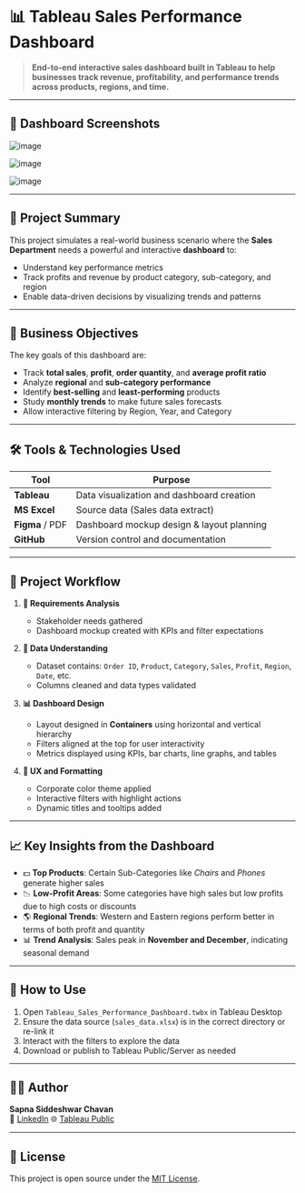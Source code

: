 # 📊 Tableau Sales Performance Dashboard

> **End-to-end interactive sales dashboard built in Tableau to help businesses track revenue, profitability, and performance trends across products, regions, and time.**

---

## 🎥 Dashboard Screenshots
![image](https://github.com/user-attachments/assets/bce4086b-9ba6-42c5-9438-fe958dcfbeb9)

![image](https://github.com/user-attachments/assets/c4eccace-59ff-4401-b4a4-3fb24133d921)

![image](https://github.com/user-attachments/assets/c94856e0-63f0-4b5f-817d-92ec134cc1fd)

---

## 🧠 Project Summary

This project simulates a real-world business scenario where the **Sales Department** needs a powerful and interactive **dashboard** to:

- Understand key performance metrics
- Track profits and revenue by product category, sub-category, and region
- Enable data-driven decisions by visualizing trends and patterns

---

## 🎯 Business Objectives

The key goals of this dashboard are:

- Track **total sales**, **profit**, **order quantity**, and **average profit ratio**
- Analyze **regional** and **sub-category performance**
- Identify **best-selling** and **least-performing** products
- Study **monthly trends** to make future sales forecasts
- Allow interactive filtering by Region, Year, and Category

---

## 🛠️ Tools & Technologies Used

| Tool           | Purpose                                  |
|----------------|-------------------------------------------|
| **Tableau**    | Data visualization and dashboard creation |
| **MS Excel**   | Source data (Sales data extract)          |
| **Figma** / PDF | Dashboard mockup design & layout planning |
| **GitHub**     | Version control and documentation         |

---

## 🧱 Project Workflow

1. **🧾 Requirements Analysis**
   - Stakeholder needs gathered
   - Dashboard mockup created with KPIs and filter expectations

2. **📂 Data Understanding**
   - Dataset contains: `Order ID`, `Product`, `Category`, `Sales`, `Profit`, `Region`, `Date`, etc.
   - Columns cleaned and data types validated

3. **📊 Dashboard Design**
   - Layout designed in **Containers** using horizontal and vertical hierarchy
   - Filters aligned at the top for user interactivity
   - Metrics displayed using KPIs, bar charts, line graphs, and tables

4. **🎨 UX and Formatting**
   - Corporate color theme applied
   - Interactive filters with highlight actions
   - Dynamic titles and tooltips added

---

## 📈 Key Insights from the Dashboard

- 💵 **Top Products**: Certain Sub-Categories like *Chairs* and *Phones* generate higher sales
- 📉 **Low-Profit Areas**: Some categories have high sales but low profits due to high costs or discounts
- 🌎 **Regional Trends**: Western and Eastern regions perform better in terms of both profit and quantity
- 📊 **Trend Analysis**: Sales peak in **November and December**, indicating seasonal demand

---

## 🧪 How to Use

1. Open `Tableau_Sales_Performance_Dashboard.twbx` in Tableau Desktop
2. Ensure the data source (`sales_data.xlsx`) is in the correct directory or re-link it
3. Interact with the filters to explore the data
4. Download or publish to Tableau Public/Server as needed

---

## 🙋‍♀️ Author

**Sapna Siddeshwar Chavan**  
🔗 [LinkedIn](https://www.linkedin.com/in/sapna-chavan12/)
🌐 [Tableau Public](https://github.com/SapnaSChavan)

---

## 📜 License

This project is open source under the [MIT License](LICENSE).



